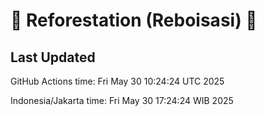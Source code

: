 
# 🌳 Reforestation (Reboisasi) 🌲

## Last Updated

GitHub Actions time: Fri May 30 10:24:24 UTC 2025

Indonesia/Jakarta time: Fri May 30 17:24:24 WIB 2025
